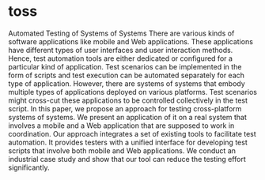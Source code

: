 # toss
Automated Testing of Systems of Systems
There are various kinds of software applications like mobile
and Web applications. These applications have different types of user
interfaces and user interaction methods. Hence, test automation tools
are either dedicated or configured for a particular kind of application.
Test scenarios can be implemented in the form of scripts and test execution can be automated separately for each type of application. However,
there are systems of systems that embody multiple types of applications
deployed on various platforms. Test scenarios might cross-cut these applications to be controlled collectively in the test script. In this paper,
we propose an approach for testing cross-platform systems of systems.
We present an application of it on a real system that involves a mobile
and a Web application that are supposed to work in coordination. Our
approach integrates a set of existing tools to facilitate test automation.
It provides testers with a unified interface for developing test scripts that
involve both mobile and Web applications. We conduct an industrial case
study and show that our tool can reduce the testing effort significantly.
